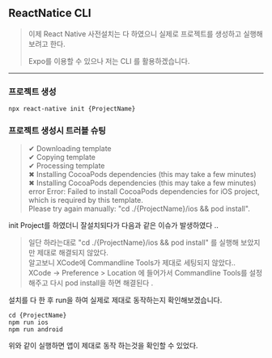 ## ReactNatice CLI

> 이제 React Native 사전설치는 다 하였으니 실제로 프로젝트를 생성하고
> 실행해보려고 한다.
> 
> Expo를 이용할 수 있으나 저는 CLI 를 활용하겠습니다.
> 

---

### 프로젝트 생성 

```shell
npx react-native init {ProjectName}
```


### 프로젝트 생성시 트러블 슈팅 
> ✔ Downloading template <br>
> ✔ Copying template <br>
> ✔ Processing template <br>
> ✖ Installing CocoaPods dependencies (this may take a few minutes) <br>
> ✖ Installing CocoaPods dependencies (this may take a few minutes) <br>
> error Error: Failed to install CocoaPods dependencies for iOS project, which is required by this template.<br>
> Please try again manually: "cd ./{ProjectName}/ios && pod install".

init Project를 하였더니 잘설치되다가 다음과 같은 이슈가 발생하였다 .. 

> 일단 하라는대로 "cd ./{ProjectName}/ios && pod install" 를 실행해 보았지만 제대로 해결되지 않았다.
> <br>
> 알고보니 XCode에 Commandline Tools가 제대로 세팅되지 않았다.. <br>
> XCode -> Preference > Location 에 들어가서 Commandline Tools를 설정해주고 다시 pod install을 하면 해결된다 . 
> 


설치를 다 한 후 run을 하여 실제로 제대로 동작하는지 확인해보겠습니다.
```shell
cd {ProjectName}
npm run ios
npm run android
```
위와 같이 실행하면 앱이 제대로 동작 하는것을 확인할 수 있었다.